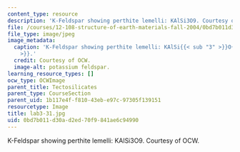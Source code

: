 ```yaml
---
content_type: resource
description: 'K-Feldspar showing perthite lemelli: KAlSi3O9. Courtesy of OCW.'
file: /courses/12-108-structure-of-earth-materials-fall-2004/0bd7b011d30ad2ed70f9841ae6c94990_lab3-31.jpg
file_type: image/jpeg
image_metadata:
  caption: 'K-Feldspar showing perthite lemelli: KAlSi{{< sub "3" >}}O{{< sub "9"
    >}}.'
  credit: Courtesy of OCW.
  image-alt: potassium feldspar.
learning_resource_types: []
ocw_type: OCWImage
parent_title: Tectosilicates
parent_type: CourseSection
parent_uid: 1b117e4f-f810-43eb-e97c-97305f139151
resourcetype: Image
title: lab3-31.jpg
uid: 0bd7b011-d30a-d2ed-70f9-841ae6c94990
---
```

K-Feldspar showing perthite lemelli: KAlSi3O9. Courtesy of OCW.

